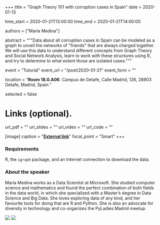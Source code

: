 +++
title = "Graph Theory 101 with corruption cases in Spain"
date = 2020-01-13

time_start = 2020-01-21T13:00:00
time_end = 2020-01-21T14:00:00

authors = ["María Medina"]

abstract = """Data about all corruption cases in Spain can be modeled as a graph to unveil the networks of "friends" that are always charged together. We will use this data to understand different concepts from Graph Theory and Social Network Analysis, learn to work with these structures using R, and try to determine to what extent those are isolated cases."""

event = "Tutorial"
event_url = "/post/2020-01-21"
event_form = ""

location = "**Room 18.0.A06**. Campus de Getafe, Calle Madrid, 126, 28903 Getafe, Madrid, Spain."
  
selected = false

# Links (optional).
url_pdf = ""
url_slides = ""
url_video = ""
url_code = ""

[image]
  caption = "[**External link**](https://github.com/mariamedp)"
  focal_point = "Smart" 
+++

### Requirements

R, the `igraph` package, and an Internet connection to download the data.

### About the speaker

María Medina works as a Data Scientist at Microsoft. She studied computer science and mathematics and found the perfect combination of both fields in the data world, in which she specialized with a Master’s degree in Data Science and Big Data. She loves exploring data of any kind, and her favourite tools for doing that are R and Python. She is also an advocate for diversity in technology and co-organizes the PyLadies Madrid meetup.

![](/img/sessions/2020-01-21-1.jpg)
![](/img/sessions/2020-01-21-2.jpg)
